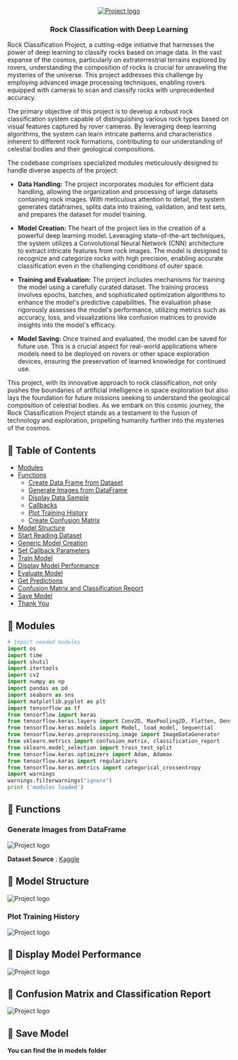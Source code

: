 <p align="center">
  <a href="" rel="noopener">
  <img src="images/challenge.png" alt="Project logo"></a>
</p>

<h3 align="center">Rock Classification with Deep Learning</h3>

Rock Classification Project, a cutting-edge initiative that harnesses the power of deep learning to classify rocks based on image data. In the vast expanse of the cosmos, particularly on extraterrestrial terrains explored by rovers, understanding the composition of rocks is crucial for unraveling the mysteries of the universe. This project addresses this challenge by employing advanced image processing techniques, enabling rovers equipped with cameras to scan and classify rocks with unprecedented accuracy.

The primary objective of this project is to develop a robust rock classification system capable of distinguishing various rock types based on visual features captured by rover cameras. By leveraging deep learning algorithms, the system can learn intricate patterns and characteristics inherent to different rock formations, contributing to our understanding of celestial bodies and their geological compositions.

The codebase comprises specialized modules meticulously designed to handle diverse aspects of the project:

- **Data Handling:** The project incorporates modules for efficient data handling, allowing the organization and processing of large datasets containing rock images. With meticulous attention to detail, the system generates dataframes, splits data into training, validation, and test sets, and prepares the dataset for model training.

- **Model Creation:** The heart of the project lies in the creation of a powerful deep learning model. Leveraging state-of-the-art techniques, the system utilizes a Convolutional Neural Network (CNN) architecture to extract intricate features from rock images. The model is designed to recognize and categorize rocks with high precision, enabling accurate classification even in the challenging conditions of outer space.

- **Training and Evaluation:** The project includes mechanisms for training the model using a carefully curated dataset. The training process involves epochs, batches, and sophisticated optimization algorithms to enhance the model's predictive capabilities. The evaluation phase rigorously assesses the model's performance, utilizing metrics such as accuracy, loss, and visualizations like confusion matrices to provide insights into the model's efficacy.

- **Model Saving:** Once trained and evaluated, the model can be saved for future use. This is a crucial aspect for real-world applications where models need to be deployed on rovers or other space exploration devices, ensuring the preservation of learned knowledge for continued use.

This project, with its innovative approach to rock classification, not only pushes the boundaries of artificial intelligence in space exploration but also lays the foundation for future missions seeking to understand the geological composition of celestial bodies. As we embark on this cosmic journey, the Rock Classification Project stands as a testament to the fusion of technology and exploration, propelling humanity further into the mysteries of the cosmos. </p>

## 📝 Table of Contents

- [Modules](#modules)
- [Functions](#functions)
  - [Create Data Frame from Dataset](#create-data-frame-from-dataset)
  - [Generate Images from DataFrame](#generate-images-from-dataframe)
  - [Display Data Sample](#display-data-sample)
  - [Callbacks](#callbacks)
  - [Plot Training History](#plot-training-history)
  - [Create Confusion Matrix](#create-confusion-matrix)
- [Model Structure](#model-structure)
- [Start Reading Dataset](#start-reading-dataset)
- [Generic Model Creation](#generic-model-creation)
- [Set Callback Parameters](#set-callback-parameters)
- [Train Model](#train-model)
- [Display Model Performance](#display-model-performance)
- [Evaluate Model](#evaluate-model)
- [Get Predictions](#get-predictions)
- [Confusion Matrix and Classification Report](#confusion-matrix-and-classification-report)
- [Save Model](#save-model)
- [Thank You](#thank-you)



## 📝 Modules

```python
# Import needed modules
import os
import time
import shutil
import itertools
import cv2
import numpy as np
import pandas as pd
import seaborn as sns
import matplotlib.pyplot as plt
import tensorflow as tf
from tensorflow import keras
from tensorflow.keras.layers import Conv2D, MaxPooling2D, Flatten, Dense, Activation, Dropout, BatchNormalization
from tensorflow.keras.models import Model, load_model, Sequential
from tensorflow.keras.preprocessing.image import ImageDataGenerator
from sklearn.metrics import confusion_matrix, classification_report
from sklearn.model_selection import train_test_split
from tensorflow.keras.optimizers import Adam, Adamax
from tensorflow.keras import regularizers
from tensorflow.keras.metrics import categorical_crossentropy
import warnings
warnings.filterwarnings("ignore")
print ('modules loaded')
```

## 📝 Functions


### Generate Images from DataFrame

<img src="images/dataset.png" alt="Project logo"></a>

**Dataset Source** : [Kaggle](https://www.kaggle.com/datasets/salmaneunus/rock-classification/data)

## 📝 Model Structure
<img src="images/structure.png" alt="Project logo"></a>


### Plot Training History

<img src="images/evolution.png" alt="Project logo"></a>



## 📝 Display Model Performance

<img src="images/eval.png" alt="Project logo"></a>


## 📝 Confusion Matrix and Classification Report

<img src="images/cm.png" alt="Project logo"></a>

## 📝 Save Model

**You can find the in models folder**